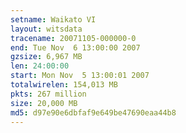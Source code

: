 ```yaml
---
setname: Waikato VI
layout: witsdata
tracename: 20071105-000000-0
end: Tue Nov  6 13:00:00 2007
gzsize: 6,967 MB
len: 24:00:00
start: Mon Nov  5 13:00:01 2007
totalwirelen: 154,013 MB
pkts: 267 million
size: 20,000 MB
md5: d97e90e6dbfaf9e649be47690eaa44b8
---
```

